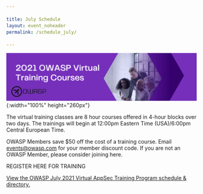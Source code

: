 ```yaml
---

title: July Schedule
layout: event_noheader
permalink: /schedule_july/

---
```


![Schedule Header Image](/assets/images/scheduleheader2021Training.png){:width="100%" height="260px"}

The virtual training classes are 8 hour courses offered in 4-hour blocks over two days. The trainings will begin at 12:00pm Eastern Time (USA)/6:00pm Central European Time. 

OWASP Members save $50 off the cost of a training course. Email events@owasp.com for your member discount code. If you are not an OWASP Member, please consider joining here.

REGISTER HERE FOR TRAINING

<a id="sched-embed" href="//owaspjuly2021virtualappsect.sched.com/list/descriptions/">View the OWASP July 2021 Virtual AppSec Training Program schedule &amp; directory.</a><script type="text/javascript" src="//owaspjuly2021virtualappsect.sched.com/js/embed.js"></script>
